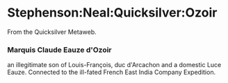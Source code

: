 
# Stephenson:Neal:Quicksilver:Ozoir

From the Quicksilver Metaweb.

### Marquis Claude Eauze d'Ozoir


an illegitimate son of Louis-François, duc d'Arcachon and a domestic Luce Eauze. Connected to the ill-fated French East India Company Expedition.
